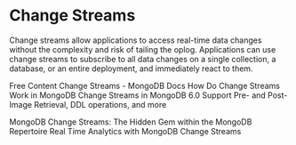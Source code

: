 # Change Streams

Change streams allow applications to access real-time data changes without the complexity and risk of tailing the oplog. Applications can use change streams to subscribe to all data changes on a single collection, a database, or an entire deployment, and immediately react to them.


<ResourceGroupTitle>Free Content</ResourceGroupTitle>
<BadgeLink badgeText='Read' colorScheme="yellow" href='https://www.mongodb.com/docs/manual/changeStreams/'>Change Streams - MongoDB Docs</BadgeLink>
<BadgeLink badgeText='Read' colorScheme="yellow" href='https://www.mongodb.com/basics/change-streams'>How Do Change Streams Work in MongoDB</BadgeLink>
<BadgeLink badgeText='Read' colorScheme="yellow" href='https://www.mongodb.com/blog/post/change-streams-mongodb-6-0-support-pre-post-image-retrieval-ddl-operations'>Change Streams in MongoDB 6.0 Support Pre- and Post-Image Retrieval, DDL operations, and more</BadgeLink>




<BadgeLink badgeText='Watch' href='https://www.youtube.com/watch?v=hPMLuHH4ZAc'>MongoDB Change Streams: The Hidden Gem within the MongoDB Repertoire</BadgeLink>
<BadgeLink badgeText='Watch' href='https://www.youtube.com/watch?v=mDjAJ8joXUA&t=62s'>Real Time Analytics with MongoDB Change Streams</BadgeLink>







